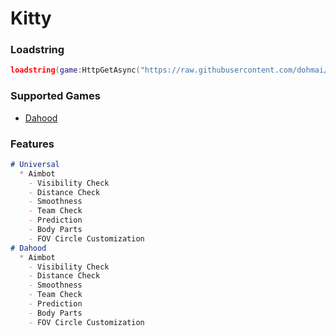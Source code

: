 # Kitty
### Loadstring
```lua
loadstring(game:HttpGetAsync("https://raw.githubusercontent.com/dohmai/Mommy/main/Loader"))()
```
### Supported Games
- [Dahood](https://www.roblox.com/games/2788229376/)

### Features
```markdown
# Universal
  * Aimbot
    - Visibility Check
    - Distance Check
    - Smoothness
    - Team Check
    - Prediction
    - Body Parts
    - FOV Circle Customization
# Dahood
  * Aimbot
    - Visibility Check
    - Distance Check
    - Smoothness
    - Team Check
    - Prediction
    - Body Parts
    - FOV Circle Customization
```
